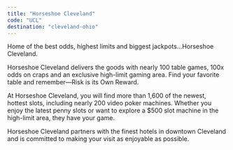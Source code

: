 ```yaml
---
title: "Horseshoe Cleveland"
code: "UCL"
destination: "cleveland-ohio"
---
```


Home of the best odds, highest limits and biggest jackpots...Horseshoe Cleveland.

Horseshoe Cleveland delivers the goods with nearly 100 table games, 100x odds on craps and an exclusive high-limit gaming area. Find your favorite table and remember—Risk is its Own Reward.

At Horseshoe Cleveland, you will find more than 1,600 of the newest, hottest slots, including nearly 200 video poker machines. Whether you enjoy the latest penny slots or want to explore a $500 slot machine in the high-limit area, they have your game.

Horseshoe Cleveland partners with the finest hotels in downtown Cleveland and is committed to making your visit as enjoyable as possible.
  
